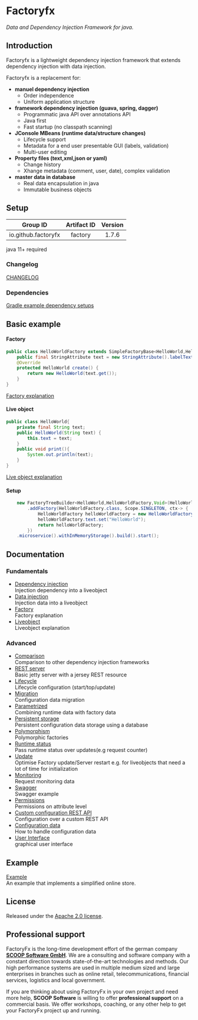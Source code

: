 # Factoryfx

*Data and Dependency Injection Framework for java.*

## Introduction

Factoryfx is a lightweight dependency injection framework that extends dependency injection with data injection.

Factoryfx is a replacement for:
* **manuel dependency injection**
  * Order independence
  * Uniform application structure
* **framework dependency injection (guava, spring, dagger)**
  * Programmatic java API over annotations API
  * Java first
  * Fast startup (no classpath scanning)
* **JConsole MBeans (runtime data/structure changes)**
  * Lifecycle support
  * Metadata for a end user presentable GUI (labels, validation)
  * Multi-user editing
* **Property files (text,xml,json or yaml)**
  * Change history
  * Xhange metadata (comment, user, date), complex validation
* **master data in database**
  * Real data encapsulation in java
  * Immutable business objects

## Setup

| Group ID            | Artifact ID | Version |
| :-----------------: | :---------: | :-----: |
| io.github.factoryfx | factory  | 1.7.6  |

java 11+ required

### Changelog
[CHANGELOG](CHANGELOG.md)

### Dependencies
[Gradle example dependency setups](docu/src/main/java/de/factoryfx/docu/dependencysetup)

## Basic example
#### Factory
```java
public class HelloWorldFactory extends SimpleFactoryBase<HelloWorld,HelloWorldFactory> {
    public final StringAttribute text = new StringAttribute().labelText("text");
    @Override
    protected HelloWorld create() {
        return new HelloWorld(text.get());
    }
}
```
[Factory explanation](docu/src/main/java/de/factoryfx/docu/factorylayer)
#### Live object
```java
public class HelloWorld{
    private final String text;
    public HelloWorld(String text) {
        this.text = text;
    }
    public void print(){
        System.out.println(text);
    }
}
```
[Live object explanation](docu/src/main/java/de/factoryfx/docu/liveobjects)
#### Setup
```java
    new FactoryTreeBuilder<HelloWorld,HelloWorldFactory,Void>(HelloWorldFactory.class)
        .addFactory(HelloWorldFactory.class, Scope.SINGLETON, ctx-> {
            HelloWorldFactory helloWorldFactory = new HelloWorldFactory();
            helloWorldFactory.text.set("HelloWorld");
            return helloWorldFactory;
        })
    .microservice().withInMemoryStorage().build().start();
```
## Documentation

### Fundamentals
* [Dependency injection](docu/src/main/java/de/factoryfx/docu/dependencyinjection)<br>Injection dependency into a liveobject
* [Data injection](docu/src/main/java/de/factoryfx/docu/datainjection)<br>Injection data into a liveobject
* [Factory](docu/src/main/java/de/factoryfx/docu/factorylayer)<br>Factory explanation
* [Liveobject](docu/src/main/java/de/factoryfx/docu/liveobjects)<br>Liveobject explanation

### Advanced
* [Comparison](docu/src/main/java/de/factoryfx/docu/comparison)<br>Comparison to other dependency injection frameworks
* [REST server](docu/src/main/java/de/factoryfx/docu/restserver)<br>Basic jetty server with a jersey REST resource
* [Lifecycle](docu/src/main/java/de/factoryfx/docu/lifecycle)<br>Lifecycle configuration (start/top/update)
* [Migration](docu/src/main/java/de/factoryfx/docu/migration)<br>Configuration data migration
* [Parametrized](docu/src/main/java/de/factoryfx/docu/parametrized)<br>Combining runtime data with factory data
* [Persistent storage](docu/src/main/java/de/factoryfx/docu/persistentstorage)<br>Persistent configuration data storage using a database
* [Polymorphism](docu/src/main/java/de/factoryfx/docu/polymorphism)<br>Polymorphic factories
* [Runtime status](docu/src/main/java/de/factoryfx/docu/runtimestatus)<br>Pass runtime status over updates(e.g request counter)
* [Update](docu/src/main/java/de/factoryfx/docu/update)<br>Optimise Factory update/Server restart e.g. for liveobjects that need a lot of time for initialization
* [Monitoring](docu/src/main/java/de/factoryfx/docu/monitoring)<br>Request monitoring data 
* [Swagger](docu/src/main/java/de/factoryfx/docu/swagger)<br>Swagger example 
* [Permissions](docu/src/main/java/de/factoryfx/docu/permission)<br>Permissions on attribute level
* [Custom configuration REST API](docu/src/main/java/de/factoryfx/docu/customconfig)<br>Configuration over a custom REST API
* [Configuration data](docu/src/main/java/de/factoryfx/docu/configurationdata)<br>How to handle configuration data
* [User Interface](docu/src/main/java/de/factoryfx/docu/gui)<br>graphical user interface

## Example

[Example](https://github.com/factoryfx/factoryfx/tree/master/example/src/main/java/de/factoryfx/example)<br>An example that implements a simplified online store.

## License

Released under the [Apache 2.0 license](http://www.apache.org/licenses/LICENSE-2.0.html).

## Professional support 

FactoryFx is the long-time development effort of the german company [**SCOOP Software GmbH**](https://www.scoop-software.de/en/). We are a consulting and software company with a constant direction towards state-of-the-art technologies and methods. Our high performance systems are used in multiple medium sized and large enterprises in branches such as online retail, telecommunications, financial services, logistics and local government.

If you are thinking about using FactoryFx in your own project and need more help, **SCOOP Software** is willing to offer **professional support** on a commercial basis. We offer workshops, coaching, or any other help to get your FactoryFx project up and running.